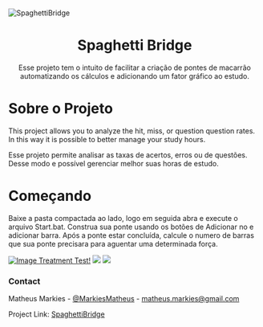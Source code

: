 
<!-- PROJECT LOGO -->
<br />

![SpaghettiBridge](https://i.ibb.co/tMsgBbJ/Capturar.png)
  </a>

  <h1 align="center">Spaghetti Bridge</h1>

  <p align="center">
    Esse projeto tem o intuito de facilitar a criação de pontes de macarrão automatizando os cálculos e adicionando um fator gráfico ao estudo.
    
<!-- ABOUT THE PROJECT -->
# Sobre o Projeto

This project allows you to analyze the hit, miss, or question question rates.
In this way it is possible to better manage your study hours.

Esse projeto permite analisar as taxas de acertos, erros ou de questões.
Desse modo e possível gerenciar melhor suas horas de estudo.

<!-- GETTING STARTED -->
# Começando
Baixe a pasta compactada ao lado, logo em seguida abra e execute o arquivo Start.bat.
Construa sua ponte usando os botões de Adicionar no e adicionar barra.
Após a ponte estar concluída, calcule o numero de barras que sua ponte precisara para aguentar uma determinada força.

[![Image Treatment Test!](http://img.youtube.com/vi/sGGM_IfaCJQ/1.jpg)](https://youtu.be/sGGM_IfaCJQ "Little red riding hood - Click to Watch!")
![](https://i.ibb.co/2YYTYSx/Capturar2.png)
![](https://i.ibb.co/c8XGscb/Capturar1.png)

### Contact

Matheus Markies - [@MarkiesMatheus](https://twitter.com/MarkiesMatheus) - matheus.markies@gmail.com

Project Link: [SpaghettiBridge](https://github.com/MatheusMarkies/SpaghettiBridge)
